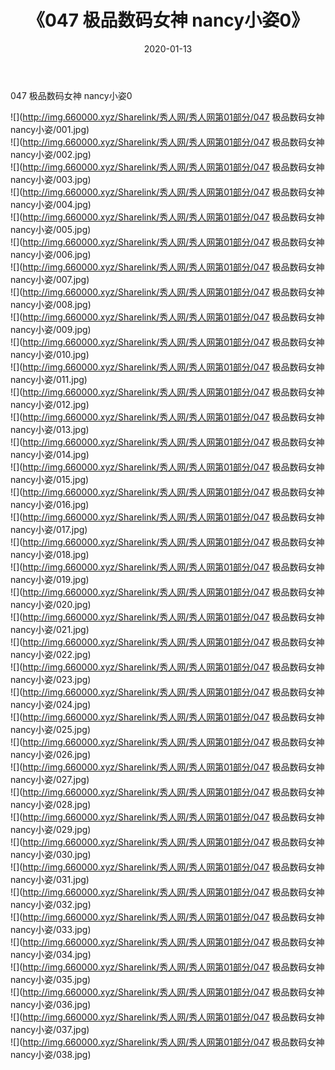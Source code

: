 ﻿---
layout: post
title:  《047 极品数码女神 nancy小姿0》
date:   2020-01-13
img: http://img.660000.xyz/Sharelink/秀人网/秀人网第01部分/047 极品数码女神 nancy小姿0/000.jpg
categories: [美女, 清纯, 唯美]
---

047 极品数码女神 nancy小姿0

  ![](http://img.660000.xyz/Sharelink/秀人网/秀人网第01部分/047 极品数码女神 nancy小姿/001.jpg) <br> ![](http://img.660000.xyz/Sharelink/秀人网/秀人网第01部分/047 极品数码女神 nancy小姿/002.jpg) <br> ![](http://img.660000.xyz/Sharelink/秀人网/秀人网第01部分/047 极品数码女神 nancy小姿/003.jpg) <br> ![](http://img.660000.xyz/Sharelink/秀人网/秀人网第01部分/047 极品数码女神 nancy小姿/004.jpg) <br> ![](http://img.660000.xyz/Sharelink/秀人网/秀人网第01部分/047 极品数码女神 nancy小姿/005.jpg) <br> ![](http://img.660000.xyz/Sharelink/秀人网/秀人网第01部分/047 极品数码女神 nancy小姿/006.jpg) <br> ![](http://img.660000.xyz/Sharelink/秀人网/秀人网第01部分/047 极品数码女神 nancy小姿/007.jpg) <br> ![](http://img.660000.xyz/Sharelink/秀人网/秀人网第01部分/047 极品数码女神 nancy小姿/008.jpg) <br> ![](http://img.660000.xyz/Sharelink/秀人网/秀人网第01部分/047 极品数码女神 nancy小姿/009.jpg) <br> ![](http://img.660000.xyz/Sharelink/秀人网/秀人网第01部分/047 极品数码女神 nancy小姿/010.jpg) <br> ![](http://img.660000.xyz/Sharelink/秀人网/秀人网第01部分/047 极品数码女神 nancy小姿/011.jpg) <br> ![](http://img.660000.xyz/Sharelink/秀人网/秀人网第01部分/047 极品数码女神 nancy小姿/012.jpg) <br> ![](http://img.660000.xyz/Sharelink/秀人网/秀人网第01部分/047 极品数码女神 nancy小姿/013.jpg) <br> ![](http://img.660000.xyz/Sharelink/秀人网/秀人网第01部分/047 极品数码女神 nancy小姿/014.jpg) <br> ![](http://img.660000.xyz/Sharelink/秀人网/秀人网第01部分/047 极品数码女神 nancy小姿/015.jpg) <br> ![](http://img.660000.xyz/Sharelink/秀人网/秀人网第01部分/047 极品数码女神 nancy小姿/016.jpg) <br> ![](http://img.660000.xyz/Sharelink/秀人网/秀人网第01部分/047 极品数码女神 nancy小姿/017.jpg) <br> ![](http://img.660000.xyz/Sharelink/秀人网/秀人网第01部分/047 极品数码女神 nancy小姿/018.jpg) <br> ![](http://img.660000.xyz/Sharelink/秀人网/秀人网第01部分/047 极品数码女神 nancy小姿/019.jpg) <br> ![](http://img.660000.xyz/Sharelink/秀人网/秀人网第01部分/047 极品数码女神 nancy小姿/020.jpg) <br> ![](http://img.660000.xyz/Sharelink/秀人网/秀人网第01部分/047 极品数码女神 nancy小姿/021.jpg) <br> ![](http://img.660000.xyz/Sharelink/秀人网/秀人网第01部分/047 极品数码女神 nancy小姿/022.jpg) <br> ![](http://img.660000.xyz/Sharelink/秀人网/秀人网第01部分/047 极品数码女神 nancy小姿/023.jpg) <br> ![](http://img.660000.xyz/Sharelink/秀人网/秀人网第01部分/047 极品数码女神 nancy小姿/024.jpg) <br> ![](http://img.660000.xyz/Sharelink/秀人网/秀人网第01部分/047 极品数码女神 nancy小姿/025.jpg) <br> ![](http://img.660000.xyz/Sharelink/秀人网/秀人网第01部分/047 极品数码女神 nancy小姿/026.jpg) <br> ![](http://img.660000.xyz/Sharelink/秀人网/秀人网第01部分/047 极品数码女神 nancy小姿/027.jpg) <br> ![](http://img.660000.xyz/Sharelink/秀人网/秀人网第01部分/047 极品数码女神 nancy小姿/028.jpg) <br> ![](http://img.660000.xyz/Sharelink/秀人网/秀人网第01部分/047 极品数码女神 nancy小姿/029.jpg) <br> ![](http://img.660000.xyz/Sharelink/秀人网/秀人网第01部分/047 极品数码女神 nancy小姿/030.jpg) <br> ![](http://img.660000.xyz/Sharelink/秀人网/秀人网第01部分/047 极品数码女神 nancy小姿/031.jpg) <br> ![](http://img.660000.xyz/Sharelink/秀人网/秀人网第01部分/047 极品数码女神 nancy小姿/032.jpg) <br> ![](http://img.660000.xyz/Sharelink/秀人网/秀人网第01部分/047 极品数码女神 nancy小姿/033.jpg) <br> ![](http://img.660000.xyz/Sharelink/秀人网/秀人网第01部分/047 极品数码女神 nancy小姿/034.jpg) <br> ![](http://img.660000.xyz/Sharelink/秀人网/秀人网第01部分/047 极品数码女神 nancy小姿/035.jpg) <br> ![](http://img.660000.xyz/Sharelink/秀人网/秀人网第01部分/047 极品数码女神 nancy小姿/036.jpg) <br> ![](http://img.660000.xyz/Sharelink/秀人网/秀人网第01部分/047 极品数码女神 nancy小姿/037.jpg) <br> ![](http://img.660000.xyz/Sharelink/秀人网/秀人网第01部分/047 极品数码女神 nancy小姿/038.jpg) <br>